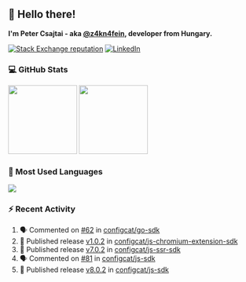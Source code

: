 ## 👋 Hello there!

**I'm Peter Csajtai - aka [@z4kn4fein](https://github.com/z4kn4fein), developer from Hungary.**

[![Stack Exchange reputation](https://img.shields.io/stackexchange/stackoverflow/r/8700582?color=orange&label=reputation&logo=stackoverflow&style=for-the-badge)](https://stackoverflow.com/users/8700582)
[![LinkedIn](https://img.shields.io/badge/linkedin-%230077B5.svg?style=for-the-badge&logo=linkedin&logoColor=white)](https://www.linkedin.com/in/csajtai-p%C3%A9ter-45395341/)

### 💻 GitHub Stats

<div>
  <img height="140px" src="https://github-readme-stats-pcsajtai.vercel.app/api?username=z4kn4fein&show_icons=true&hide_border=true&count_private=true&custom_title=Stats&theme=dracula&line_height=24&hide_title=true">
  <img height="140px" src="https://streak-stats.demolab.com?user=z4kn4fein&theme=dracula&hide_border=true">
  
</div>

### :toolbox: Most Used Languages

<img src="https://github-readme-stats-pcsajtai.vercel.app/api/top-langs/?username=z4kn4fein&theme=dracula&hide_border=true&layout=compact&langs_count=8&hide_title=true">

### :zap: Recent Activity

<!--START_SECTION:activity-->
1. 🗣 Commented on [#62](https://github.com/configcat/go-sdk/issues/62#issuecomment-1632922549) in [configcat/go-sdk](https://github.com/configcat/go-sdk)
2. 🚀 Published release [v1.0.2](https://github.com/configcat/js-chromium-extension-sdk/releases/tag/v1.0.2) in [configcat/js-chromium-extension-sdk](https://github.com/configcat/js-chromium-extension-sdk)
3. 🚀 Published release [v7.0.2](https://github.com/configcat/js-ssr-sdk/releases/tag/v7.0.2) in [configcat/js-ssr-sdk](https://github.com/configcat/js-ssr-sdk)
4. 🗣 Commented on [#81](https://github.com/configcat/js-sdk/issues/81#issuecomment-1625341865) in [configcat/js-sdk](https://github.com/configcat/js-sdk)
5. 🚀 Published release [v8.0.2](https://github.com/configcat/js-sdk/releases/tag/v8.0.2) in [configcat/js-sdk](https://github.com/configcat/js-sdk)
<!--END_SECTION:activity-->

